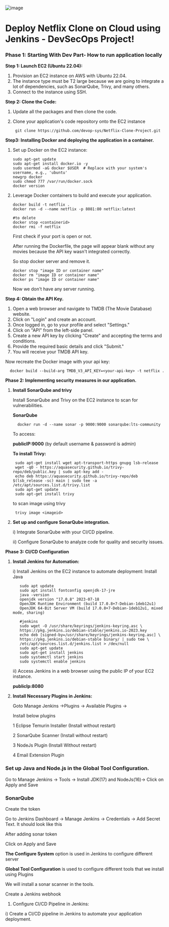 ![image](https://github.com/user-attachments/assets/06ce385f-38ac-4072-b163-4696e4ba7843)
#

# **Deploy Netflix Clone on Cloud using Jenkins - DevSecOps Project!**
###  **Phase 1: Starting With Dev Part**- How to run application locally

**Step 1: Launch EC2 (Ubuntu 22.04):**
1) Provision an EC2 instance on AWS with Ubuntu 22.04.
2) The instance type must be T2 large because we are going to integrate a lot of dependencies, such as SonarQube, Trivy, and many others.
3) Connect to the instance using SSH. 

**Step 2: Clone the Code:**
1. Update all the packages and then clone the code.
2. Clone your application's code repository onto the EC2 instance

        git clone https://github.com/devop-sys/Netflix-Clone-Project.git
**Step3: Installing Docker and deploying the application in a container.**  
1. Set up Docker on the EC2 instance:
      
       sudo apt-get update
       sudo apt-get install docker.io -y
       sudo usermod -aG docker $USER  # Replace with your system's username, e.g., 'ubuntu'
       newgrp docker
       sudo chmod 777 /var/run/docker.sock
       docker version
2. Leverage Docker containers to build and execute your application.

       docker build -t netflix .
       docker run -d --name netflix -p 8081:80 netflix:latest

       #to delete
       docker stop <containerid>
       docker rmi -f netflix
   First check if your port is open or not.

   After running the Dockerfile, the page will appear blank without any movies because the API key wasn't integrated correctly.

   So stop docker server and remove it.

       docker stop "image ID or container name"
       docker rm "image ID or container name"
       docker ps "image ID or container name"

   Now we don't have any server running.
 
**Step 4: Obtain the API Key.**
1. Open a web browser and navigate to TMDB (The Movie Database) website.
2. Click on "Login" and create an account.
3. Once logged in, go to your profile and select "Settings."
4. Click on "API" from the left-side panel.
5. Create a new API key by clicking "Create" and accepting the terms and conditions.
6. Provide the required basic details and click "Submit."
7. You will receive your TMDB API key.

Now recreate the Docker image with your api key:
     
      docker build --build-arg TMDB_V3_API_KEY=<your-api-key> -t netflix .

**Phase 2: Implementing security measures in our application.**
1. **Install SonarQube and trivy**

   Install SonarQube and Trivy on the EC2 instance to scan for vulnerabilities.

    **SonarQube**

         docker run -d --name sonar -p 9000:9000 sonarqube:lts-community
   To access:

   **publicIP:9000** (by default username & password is admin)

   **To install Trivy:**

        sudo apt-get install wget apt-transport-https gnupg lsb-release
        wget -qO - https://aquasecurity.github.io/trivy-repo/deb/public.key | sudo apt-key add -
        echo deb https://aquasecurity.github.io/trivy-repo/deb $(lsb_release -sc) main | sudo tee -a /etc/apt/sources.list.d/trivy.list
        sudo apt-get update
        sudo apt-get install trivy

   to scan image using trivy

        trivy image <imageid>
2. **Set up and configure SonarQube integration.**

   i) Integrate SonarQube with your CI/CD pipeline.

   ii) Configure SonarQube to analyze code for quality and security issues.

**Phase 3: CI/CD Configuration**
   
1) **Install Jenkins for Automation:**

   i) Install Jenkins on the EC2 instance to automate deployment: Install Java

          sudo apt update
          sudo apt install fontconfig openjdk-17-jre
          java -version
          openjdk version "17.0.8" 2023-07-18
          OpenJDK Runtime Environment (build 17.0.8+7-Debian-1deb12u1)
          OpenJDK 64-Bit Server VM (build 17.0.8+7-Debian-1deb12u1, mixed mode, sharing)

          #jenkins
          sudo wget -O /usr/share/keyrings/jenkins-keyring.asc \
          https://pkg.jenkins.io/debian-stable/jenkins.io-2023.key
          echo deb [signed-by=/usr/share/keyrings/jenkins-keyring.asc] \
          https://pkg.jenkins.io/debian-stable binary/ | sudo tee \
          /etc/apt/sources.list.d/jenkins.list > /dev/null
          sudo apt-get update
          sudo apt-get install jenkins
          sudo systemctl start jenkins
          sudo systemctl enable jenkins
   ii) Access Jenkins in a web browser using the public IP of your EC2 instance.

   **publicIp:8080**
2) **Install Necessary Plugins in Jenkins:**

   Goto Manage Jenkins →Plugins → Available Plugins →

   Install below plugins

   1 Eclipse Temurin Installer (Install without restart)

   2 SonarQube Scanner (Install without restart)

   3 NodeJs Plugin (Install Without restart)

   4 Email Extension Plugin
### **Set up Java and Node.js in the Global Tool Configuration.**

Go to Manage Jenkins → Tools → Install JDK(17) and NodeJs(16)→ Click on Apply and Save

### **SonarQube**

Create the token

Go to Jenkins Dashboard → Manage Jenkins → Credentials → Add Secret Text. It should look like this

After adding sonar token

Click on Apply and Save

**The Configure System** option is used in Jenkins to configure different server

**Global Tool Configuration** is used to configure different tools that we install using Plugins

We will install a sonar scanner in the tools.

Create a Jenkins webhook

 1) Configure CI/CD Pipeline in Jenkins:

  i) Create a CI/CD pipeline in Jenkins to automate your application deployment.

 
